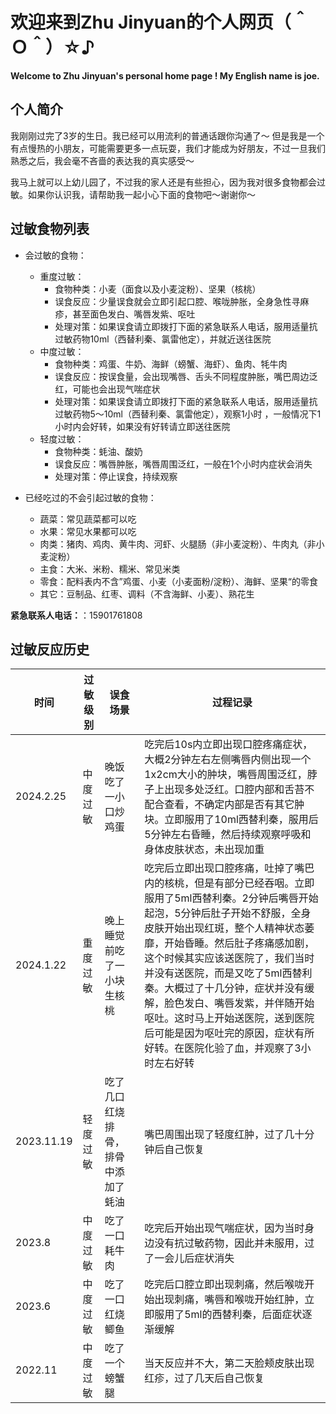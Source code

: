 # 欢迎来到Zhu Jinyuan的个人网页（＾Ｏ＾）☆♪
**Welcome to Zhu Jinyuan's personal home page ! My English name is joe.**
## 个人简介
我刚刚过完了3岁的生日。我已经可以用流利的普通话跟你沟通了～
但是我是一个有点慢热的小朋友，可能需要更多一点玩耍，我们才能成为好朋友，不过一旦我们熟悉之后，我会毫不吝啬的表达我的真实感受～

我马上就可以上幼儿园了，不过我的家人还是有些担心，因为我对很多食物都会过敏。如果你认识我，请帮助我一起小心下面的食物吧～谢谢你～
## 过敏食物列表
- 会过敏的食物：
  - 重度过敏：
    - 食物种类：小麦（面食以及小麦淀粉）、坚果（核桃）
    - 误食反应：少量误食就会立即引起口腔、喉咙肿胀，全身急性寻麻疹，甚至面色发白、嘴唇发紫、呕吐
    - 处理对策：如果误食请立即拨打下面的紧急联系人电话，服用适量抗过敏药物10ml（西替利秦、氯雷他定），并就近送往医院
  - 中度过敏：
    - 食物种类：鸡蛋、牛奶、海鲜（螃蟹、海虾）、鱼肉、牦牛肉
    - 误食反应：按误食量，会出现嘴唇、舌头不同程度肿胀，嘴巴周边泛红，可能也会出现气喘症状
    - 处理对策：如果误食请立即拨打下面的紧急联系人电话，服用适量抗过敏药物5～10ml（西替利秦、氯雷他定），观察1小时 ，一般情况下1小时内会好转，如果没有好转请立即送往医院
  - 轻度过敏：
    - 食物种类：蚝油、酸奶
    - 误食反应：嘴唇肿胀，嘴唇周围泛红，一般在1个小时内症状会消失
    - 处理对策：停止误食，持续观察


- 已经吃过的不会引起过敏的食物：
  - 蔬菜：常见蔬菜都可以吃
  - 水果：常见水果都可以吃
  - 肉类：猪肉、鸡肉、黄牛肉、河虾、火腿肠（非小麦淀粉）、牛肉丸（非小麦淀粉）
  - 主食：大米、米粉、糯米、常见米类
  - 零食：配料表内不含”鸡蛋、小麦（小麦面粉/淀粉）、海鲜、坚果“的零食
  - 其它：豆制品、红枣、调料（不含海鲜、小麦）、熟花生

**紧急联系人电话：**：15901761808


## 过敏反应历史
<table>
<thead>
<tr>
<th>时间</th>
<th>过敏级别</th>
<th>误食场景</th>
<th>过程记录</th>
</tr>
</thead>
<tbody>
<tr>
<td>2024.2.25</td>
<td>中度过敏</td>
<td>晚饭吃了一小口炒鸡蛋</td>
<td>吃完后10s内立即出现口腔疼痛症状，大概2分钟左右左侧嘴唇内侧出现一个1x2cm大小的肿块，嘴唇周围泛红，脖子上出现多处泛红。口腔内部和舌苔不配合查看，不确定内部是否有其它肿块。立即服用了10ml西替利秦，服用后5分钟左右昏睡，然后持续观察呼吸和身体皮肤状态，未出现加重</td>
</tr>
<tr>
<td>2024.1.22</td>
<td>重度过敏</td>
<td>晚上睡觉前吃了一小块生核桃</td>
<td>吃完后立即出现口腔疼痛，吐掉了嘴巴内的核桃，但是有部分已经吞咽。立即服用了5ml西替利秦。2分钟后嘴唇开始起泡，5分钟后肚子开始不舒服，全身皮肤开始出现红斑，整个人精神状态萎靡，开始昏睡。然后肚子疼痛感加剧，这个时候其实应该送医院了，我们当时并没有送医院，而是又吃了5ml西替利秦。大概过了十几分钟，症状并没有缓解，脸色发白、嘴唇发紫，并伴随开始呕吐。这时马上开始送医院，送到医院后可能是因为呕吐完的原因，症状有所好转。在医院化验了血，并观察了3小时左右好转</td>
</tr>
<tr>
<td>2023.11.19</td>
<td>轻度过敏</td>
<td>吃了几口红烧排骨，排骨中添加了蚝油</td>
<td>嘴巴周围出现了轻度红肿，过了几十分钟后自己恢复</td>
</tr>
<tr>
<td>2023.8</td>
<td>中度过敏</td>
<td>吃了一口耗牛肉</td>
<td>吃完后开始出现气喘症状，因为当时身边没有抗过敏药物，因此并未服用，过了一会儿后症状消失</td>
</tr>
<tr>
<td>2023.6</td>
<td>中度过敏</td>
<td>吃了一口红烧鲫鱼</td>
<td>吃完后口腔立即出现刺痛，然后喉咙开始出现刺痛，嘴唇和喉咙开始红肿，立即服用了5ml的西替利秦，后面症状逐渐缓解</td>
</tr>
<tr>
<td>2022.11</td>
<td>中度过敏</td>
<td>吃了一个螃蟹腿</td>
<td>当天反应并不大，第二天脸颊皮肤出现红疹，过了几天后自己恢复</td>
</tr>
</tbody>
</table>
























